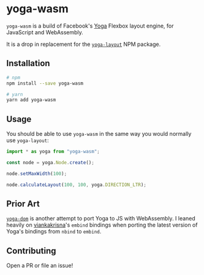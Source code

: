 # yoga-wasm

`yoga-wasm` is a build of Facebook's [Yoga](https://github.com/facebook/yoga)
Flexbox layout engine, for JavaScript and WebAssembly.

It is a drop in replacement for the [`yoga-layout`](https://www.npmjs.com/package/yoga-layout) NPM package.

## Installation

```bash
# npm
npm install --save yoga-wasm

# yarn
yarn add yoga-wasm
```

## Usage

You should be able to use `yoga-wasm` in the same way you would normally use `yoga-layout`:

```js
import * as yoga from "yoga-wasm";

const node = yoga.Node.create();

node.setMaxWidth(100);

node.calculateLayout(100, 100, yoga.DIRECTION_LTR);
```

## Prior Art

[`yoga-dom`](https://github.com/vincentriemer/yoga-dom) is another attempt to port Yoga to JS with WebAssembly. I leaned heavily on 
[viankakrisna](https://github.com/viankakrisna)'s `embind` bindings when porting the latest version of Yoga's bindings from `nbind` to `embind`.

## Contributing

Open a PR or file an issue!
